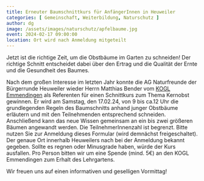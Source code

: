 ```yaml
---
title: Erneuter Baumschnittkurs für AnfängerInnen in Heuweiler
categories: [ Gemeinschaft, Weiterbildung, Naturschutz ]
author: dg
image: /assets/images/naturschutz/apfelbaume.jpg
event: 2024-02-17 09:00:00
location: Ort wird nach Anmeldung mitgeteilt
---
```

Jetzt ist die richtige Zeit, um die Obstbäume im Garten zu schneiden! Der richtige Schnitt entscheidet dabei über den Ertrag und die Qualität der Ernte und die Gesundheit des Baumes. 

Nach dem großen Interesse im letzten Jahr konnte die AG Naturfreunde der Bürgerrunde Heuweiler wieder Herrn Matthias Bender vom [KOGL Emmendingen](https://www.kogl-emmendingen.de/) als Referenten für einen Schnittkurs zum Thema Kernobst gewinnen. Er wird am Samstag, den 17.02.24, von 9 bis ca.12 Uhr die grundlegenden Regeln des Baumschnitts anhand junger Obstbäume erläutern und mit den Teilnehmenden entsprechend schneiden. Anschließend kann das neue Wissen gemeinsam an ein bis zwei größeren Bäumen angewandt werden. Die TeilnehmerInnenzahl ist begrenzt. Bitte nutzen Sie zur Anmeldung dieses Formular (wird demnächst freigeschaltet). Der genaue Ort innerhalb Heuweilers nach bei der Anmeldung bekannt gegeben. Sollte es regnen oder Minusgrade haben, würde der Kurs ausfallen. Pro Person bitten wir um eine Spende (mind. 5€) an den KOGL Emmendingen zum Erhalt des Lehrgartens.

Wir freuen uns auf einen informativen und geselligen Vormittag!
